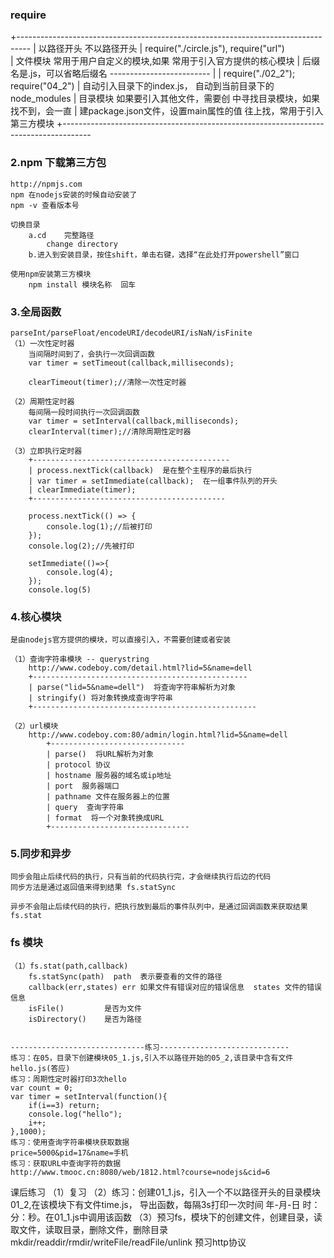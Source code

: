 <!-- 笔记.md -->
### require
 +---------------------------------------------------------------------------------
 | 					以路径开头								不以路径开头
 |              require("./circle.js"),					require("url")				
 |	文件模块    常用于用户自定义的模块,如果					常用于引入官方提供的核心模块
 |			   后缀名是.js，可以省略后缀名					-------------------------
 |
 | 		       require("./02_2");						require("04_2")
 |			   自动引入目录下的index.js，					自动到当前目录下的node_modules
 |  目录模块    如果要引入其他文件，需要创					中寻找目录模块，如果找不到，会一直
 |			   建package.json文件，设置main属性的值		往上找，常用于引入第三方模块
 +-------------------------------------------------------------------------------------


### 2.npm 下载第三方包

	http://npmjs.com
	npm 在nodejs安装的时候自动安装了
	npm -v 查看版本号
		
	切换目录
		a.cd    完整路径
			change directory
		b.进入到安装目录，按住shift，单击右键，选择“在此处打开powershell”窗口
									
	使用npm安装第三方模块
		npm install 模块名称  回车

### 3.全局函数

	parseInt/parseFloat/encodeURI/decodeURI/isNaN/isFinite
	（1）一次性定时器
		当间隔时间到了，会执行一次回调函数
		var timer = setTimeout(callback,milliseconds);
		
		clearTimeout(timer);//清除一次性定时器
								
	（2）周期性定时器
		每间隔一段时间执行一次回调函数
		var timer = setInterval(callback,milliseconds);
		clearInterval(timer);//清除周期性定时器
						
	（3）立即执行定时器
		+--------------------------------------------
		| process.nextTick(callback)  是在整个主程序的最后执行
		| var timer = setImmediate(callback);  在一组事件队列的开头
		| clearImmediate(timer);
		+-------------------------------------------
									
		process.nextTick(() => {
			console.log(1);//后被打印
		});
		console.log(2);//先被打印
				
		setImmediate(()=>{
			console.log(4);
		});
		console.log(5)

### 4.核心模块 

	是由nodejs官方提供的模块，可以直接引入，不需要创建或者安装
						
	（1）查询字符串模块 -- querystring
		http://www.codeboy.com/detail.html?lid=5&name=dell
		+------------------------------------------------
		| parse("lid=5&name=dell")  将查询字符串解析为对象
		| stringify() 将对象转换成查询字符串
		+--------------------------------------------------
							
	（2）url模块
		http://www.codeboy.com:80/admin/login.html?lid=5&name=dell
			+------------------------------
			| parse()  将URL解析为对象
			| protocol 协议
			| hostname 服务器的域名或ip地址
			| port  服务器端口
			| pathname 文件在服务器上的位置
			| query  查询字符串
			| format  将一个对象转换成URL
			+-------------------------------

### 5.同步和异步
	同步会阻止后续代码的执行，只有当前的代码执行完，才会继续执行后边的代码
	同步方法是通过返回值来得到结果 fs.statSync
				
	异步不会阻止后续代码的执行，把执行放到最后的事件队列中，是通过回调函数来获取结果
	fs.stat

### fs 模块
	（1）fs.stat(path,callback)		
		fs.statSync(path)  path  表示要查看的文件的路径 
		callback(err,states) err 如果文件有错误对应的错误信息  states 文件的错误信息
		isFile()         是否为文件
		isDirectory()    是否为路径


	------------------------------练习-----------------------------
	练习：在05，目录下创建模块05_1.js,引入不以路径开始的05_2,该目录中含有文件hello.js(答应)
	练习：周期性定时器打印3次hello
	var count = 0;
	var timer = setInterval(function(){
		if(i==3) return;
		console.log("hello");
		i++;
	},1000);
	练习：使用查询字符串模块获取数据
	price=5000&pid=17&name=手机
	练习：获取URL中查询字符的数据
	http://www.tmooc.cn:8080/web/1812.html?course=nodejs&cid=6

课后练习
	（1）复习
	（2）练习：创建01_1.js，引入一个不以路径开头的目录模块01_2,在该模块下有文件time.js，
		导出函数，每隔3s打印一次时间 年-月-日 时：分：秒。在01_1.js中调用该函数
	（3）预习fs，模块下的创建文件，创建目录，读取文件，读取目录，删除文件，删除目录
		mkdir/readdir/rmdir/writeFile/readFile/unlink
		预习http协议

		
